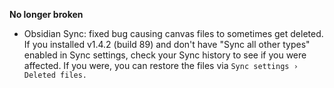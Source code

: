 **No longer broken**
- Obsidian Sync: fixed bug causing canvas files to sometimes get deleted. If you installed v1.4.2 (build 89) and don't have "Sync all other types" enabled in Sync settings, check your Sync history to see if you were affected. If you were, you can restore the files via `Sync settings › Deleted files.`
